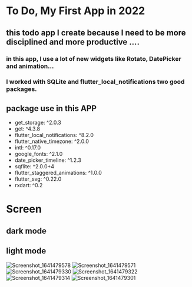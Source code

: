 
# To Do, My First App in 2022

## this todo app I create because I need to be more disciplined and more productive ....

### in this app, I use a lot of new widgets like Rotato, DatePicker and animation...
### I worked with SQLite and  flutter_local_notifications two good packages.
## package use in this APP

 - get_storage: ^2.0.3
 - get: ^4.3.8
 - flutter_local_notifications: ^8.2.0
 - flutter_native_timezone: ^2.0.0
 - intl: ^0.17.0
 - google_fonts: ^2.1.0
 - date_picker_timeline: ^1.2.3
 - sqflite: ^2.0.0+4
 - flutter_staggered_animations: ^1.0.0
 - flutter_svg: ^0.22.0
 - rxdart: ^0.2

# Screen
## dark mode 
## light mode 

![Screenshot_1641479578](https://user-images.githubusercontent.com/95164900/148401564-0d324253-ec85-4ef4-b2e5-75df084cecca.png)
![Screenshot_1641479571](https://user-images.githubusercontent.com/95164900/148401691-e91664cb-3c94-4c54-abf6-605f79a6756d.png)
![Screenshot_1641479330](https://user-images.githubusercontent.com/95164900/148401835-0c1220e5-c6c0-4cca-99c7-d037e336548b.png)
![Screenshot_1641479322](https://user-images.githubusercontent.com/95164900/148401830-2a15c37f-79fa-4b3f-9829-eb012f982ace.png)
![Screenshot_1641479314](https://user-images.githubusercontent.com/95164900/148401824-49ad4720-3401-4895-b29c-e118155b3adf.png)
![Screenshot_1641479301](https://user-images.githubusercontent.com/95164900/148401816-494cc3af-fc8c-48d6-950d-d0688b289061.png)
